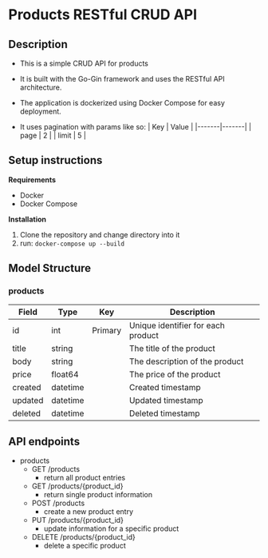 # Products RESTful CRUD API

## Description
- This is a simple CRUD API for products

- It is built with the Go-Gin framework and uses the RESTful API architecture.

- The application is dockerized using Docker Compose for easy deployment.

- It uses pagination with params like so:
| Key   | Value |
|-------|-------|
| page  |  2    |
| limit |  5    |

## Setup instructions
**Requirements**
- Docker
- Docker Compose

**Installation**
1. Clone the repository and change directory into it
2. run: ```docker-compose up --build```

## Model Structure

### products
| Field       | Type         | Key     | Description |
|-------------|--------------|---------|-------------|
| id          | int          | Primary | Unique identifier for each product     |
| title       | string       |         | The title of the product               |
| body        | string       |         | The description of the product         |
| price       | float64      |         | The price of the product               |
| created     | datetime     |         | Created timestamp                      |
| updated     | datetime     |         | Updated timestamp                      |
| deleted     | datetime     |         | Deleted timestamp                      |

## API endpoints
- products
  - GET /products
    - return all product entries
  - GET /products/{product_id}
    - return single product information
  - POST /products
    - create a new product entry
  - PUT /products/{product_id}
    - update information for a specific product
  - DELETE /products/{product_id}
    - delete a specific product
